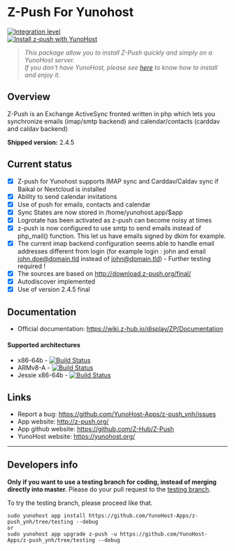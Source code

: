 # Z-Push For Yunohost
[![Integration level](https://dash.yunohost.org/integration/z-push.svg)](https://dash.yunohost.org/appci/app/z-push)  
[![Install z-push with YunoHost](https://install-app.yunohost.org/install-with-yunohost.png)](https://install-app.yunohost.org/?app=z-push)

> *This package allow you to install Z-Push quickly and simply on a YunoHost server.  
If you don't have YunoHost, please see [here](https://yunohost.org/#/install) to know how to install and enjoy it.*

## Overview
Z-Push is an Exchange ActiveSync fronted written in php which lets you synchronize emails (imap/smtp backend) and calendar/contacts (carddav and caldav backend)

**Shipped version:** 2.4.5

## Current status
- [x] Z-push for Yunohost supports IMAP sync and Carddav/Caldav sync if Baikal or Nextcloud is installed
- [x] Ability to send calendar invitations
- [x] Use of push for emails, contacts and calendar
- [x] Sync States are now stored in /home/yunohost.app/$app
- [x] Logrotate has been activated as z-push can become noisy at times
- [x] z-push is now configured to use smtp to send emails instead of php_mail() function. This let us have emails signed by dkim for example.
- [x] The current imap backend configuration seems able to handle email addresses different from login (for example login : john and email john.doe@domain.tld instead of john@domain.tld) - Further testing required !
- [x] The sources are based on http://download.z-push.org/final/
- [x] Autodiscover implemented
- [x] Use of version 2.4.5 final

## Documentation

 * Official documentation: https://wiki.z-hub.io/display/ZP/Documentation

#### Supported architectures

* x86-64b - [![Build Status](https://ci-apps.yunohost.org/ci/logs/z-push%20%28Community%29.svg)](https://ci-apps.yunohost.org/ci/apps/z-push/)
* ARMv8-A - [![Build Status](https://ci-apps-arm.yunohost.org/ci/logs/z-push%20%28Community%29.svg)](https://ci-apps-arm.yunohost.org/ci/apps/z-push/)
* Jessie x86-64b - [![Build Status](https://ci-stretch.nohost.me/ci/logs/z-push%20%28Community%29.svg)](https://ci-stretch.nohost.me/ci/apps/z-push/)


## Links

 * Report a bug: https://github.com/YunoHost-Apps/z-push_ynh/issues
 * App website: http://z-push.org/
 * App github website: https://github.com/Z-Hub/Z-Push
 * YunoHost website: https://yunohost.org/

---

Developers info
----------------

**Only if you want to use a testing branch for coding, instead of merging directly into master.**
Please do your pull request to the [testing branch](https://github.com/YunoHost-Apps/z-push_ynh/tree/testing).

To try the testing branch, please proceed like that.
```
sudo yunohost app install https://github.com/YunoHost-Apps/z-push_ynh/tree/testing --debug
or
sudo yunohost app upgrade z-push -u https://github.com/YunoHost-Apps/z-push_ynh/tree/testing --debug
```
